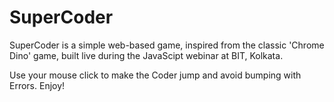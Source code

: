 # SuperCoder

SuperCoder is a simple web-based game, inspired from the classic 'Chrome Dino' game, built live during the JavaScipt webinar at BIT, Kolkata.

Use your mouse click to make the Coder jump and avoid bumping with Errors. Enjoy!
